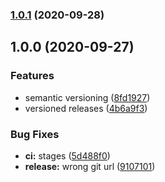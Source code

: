 ### [1.0.1](https://gitlab.com/donaldrich/modular-gitlab-ci/compare/v1.0.0...v1.0.1) (2020-09-28)

## 1.0.0 (2020-09-27)


### Features

* semantic versioning ([8fd1927](https://gitlab.com/donaldrich/modular-gitlab-ci/commit/8fd1927633557e5532f357073e812b6fc9b77624))
* versioned releases ([4b6a9f3](https://gitlab.com/donaldrich/modular-gitlab-ci/commit/4b6a9f37cdf3e59ee0b8b6bf0f0bb05fc38f8bba))


### Bug Fixes

* **ci:** stages ([5d488f0](https://gitlab.com/donaldrich/modular-gitlab-ci/commit/5d488f0c71606c823d5d1a5e1876d7b36eb6b6c0))
* **release:** wrong git url ([9107101](https://gitlab.com/donaldrich/modular-gitlab-ci/commit/9107101e6e69879de08d0c62dde32306b0d0613f))
